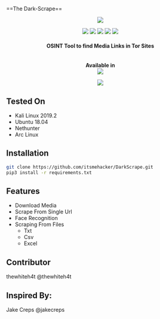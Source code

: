 ==The Dark-Scrape==
<p align="center">
  <img src="https://i.imgur.com/XlgFleT.png?1">
</p>
<p align="center">
  <img src="https://img.shields.io/badge/Python-3-brightgreen.svg?style=plastic">
  <img src="https://img.shields.io/badge/NetHunter-✔-red.svg?style=plastic">
  <img src="https://img.shields.io/badge/OSINT-red.svg?style=plastic">
  <img src="https://img.shields.io/badge/Arc-Linux-red.svg">
  <img src="https://img.shields.io/badge/-Tor-green.svg">
  <h4 align="center">OSINT Tool to find Media Links in Tor Sites</h4>
</p>
<p align="center">
  <br>
  <b>Available in</b>
  <br>
  <img src="https://i.imgur.com/IPiAUZi.png">
</p>
<p align="center">
  <img src="https://i.imgur.com/MMb0FUg.png?1">
</p>

## Tested On

* Kali Linux 2019.2
* Ubuntu 18.04
* Nethunter
* Arc Linux


## Installation

```bash
git clone https://github.com/itsmehacker/DarkScrape.git
pip3 install -r requirements.txt
```
## Features
* Download Media
* Scrape From Single Url
* Face Recognition
* Scraping From Files
  * Txt 
  * Csv 
  * Excel
## Contributor
thewhiteh4t @thewhiteh4t
## Inspired By:
Jake Creps @jakecreps
